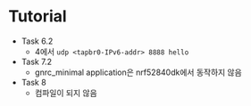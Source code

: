 
# Tutorial

* Task 6.2
  * 4에서 `udp <tapbr0-IPv6-addr> 8888 hello`
* Task 7.2
  * gnrc_minimal application은 nrf52840dk에서 동작하지 않음
* Task 8
  * 컴파일이 되지 않음
